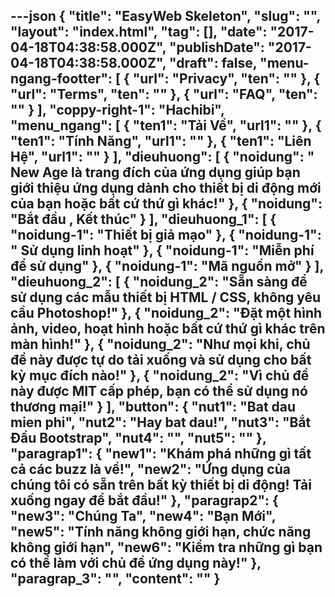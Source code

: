 ---json
{
    "title": "EasyWeb Skeleton",
    "slug": "",
    "layout": "index.html",
    "tag": [],
    "date": "2017-04-18T04:38:58.000Z",
    "publishDate": "2017-04-18T04:38:58.000Z",
    "draft": false,
    "menu-ngang-footter": [
        {
            "url": "Privacy",
            "ten": ""
        },
        {
            "url": "Terms",
            "ten": ""
        },
        {
            "url": "FAQ",
            "ten": ""
        }
    ],
    "coppy-right-1": "Hachibi",
    "menu_ngang": [
        {
            "ten1": "Tải Về",
            "url1": ""
        },
        {
            "ten1": "Tính Năng",
            "url1": ""
        },
        {
            "ten1": "Liên Hệ",
            "url1": ""
        }
    ],
    "dieuhuong": [
        {
            "noidung": " New Age là trang đích của ứng dụng giúp bạn giới thiệu ứng dụng dành cho thiết bị di động mới của bạn hoặc bất cứ thứ gì khác!"
        },
        {
            "noidung": "Bắt đầu , Kết thúc"
        }
    ],
    "dieuhuong_1": [
        {
            "noidung-1": "Thiết bị giả mạo"
        },
        {
            "noidung-1": " Sử dụng linh hoạt"
        },
        {
            "noidung-1": "Miễn phí để sử dụng"
        },
        {
            "noidung-1": "Mã nguồn mở"
        }
    ],
    "dieuhuong_2": [
        {
            "noidung_2": "Sẵn sàng để sử dụng các mẫu thiết bị HTML / CSS, không yêu cầu Photoshop!"
        },
        {
            "noidung_2": "Đặt một hình ảnh, video, hoạt hình hoặc bất cứ thứ gì khác trên màn hình!"
        },
        {
            "noidung_2": "Như mọi khi, chủ đề này được tự do tải xuống và sử dụng cho bất kỳ mục đích nào!"
        },
        {
            "noidung_2": "Vì chủ đề này được MIT cấp phép, bạn có thể sử dụng nó thương mại!"
        }
    ],
    "button": {
        "nut1": "Bat dau mien phi",
        "nut2": "Hay bat dau!",
        "nut3": "Bắt Đầu Bootstrap",
        "nut4": "",
        "nut5": ""
    },
    "paragrap1": {
        "new1": "Khám phá những gì tất cả các buzz là về!",
        "new2": "Ứng dụng của chúng tôi có sẵn trên bất kỳ thiết bị di động! Tải xuống ngay để bắt đầu!"
    },
    "paragrap2": {
        "new3": "Chúng Ta",
        "new4": "Bạn Mới",
        "new5": "Tính năng không giới hạn, chức năng không giới hạn",
        "new6": "Kiểm tra những gì bạn có thể làm với chủ đề ứng dụng này!"
    },
    "paragrap_3": "",
    "__content__": ""
}
---
